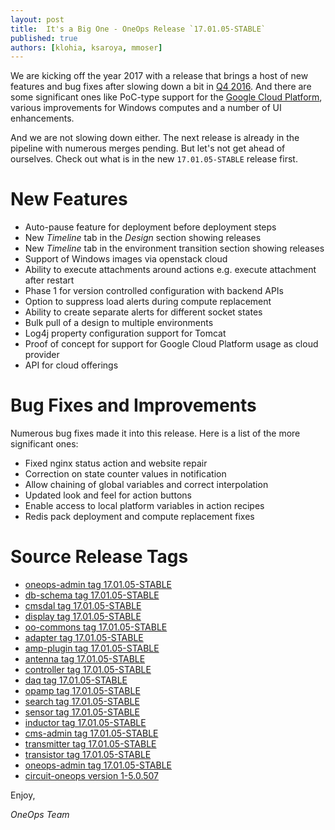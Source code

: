 ```yaml
---
layout: post
title:  It's a Big One - OneOps Release `17.01.05-STABLE`
published: true
authors: [klohia, ksaroya, mmoser]
---
```


We are kicking off the year 2017 with a release that brings a host of new features and bug fixes after slowing down a bit in [Q4 2016](/general/blog/2016-12-28-oneops-releases-2016-q4.html). And there are
some significant ones like PoC-type support for the [Google Cloud Platform](https://cloud.google.com/), various
improvements for Windows computes and a number of UI enhancements.

And we are not slowing down either. The next release is already in the pipeline with numerous merges pending. But
let's not get ahead of ourselves. Check out what is in the new  `17.01.05-STABLE` release first.

<!--more-->


# New Features

- Auto-pause feature for deployment before deployment steps
- New _Timeline_ tab in the _Design_ section showing releases
- New _Timeline_ tab in the environment transition section showing releases
- Support of Windows images via openstack cloud
- Ability to execute attachments around actions e.g. execute attachment after restart
- Phase 1 for version controlled configuration with backend APIs
- Option to suppress load alerts during compute replacement
- Ability to create separate alerts for different socket states
- Bulk pull of a design to multiple environments
- Log4j property configuration support for Tomcat
- Proof of concept for support for Google Cloud Platform usage as cloud provider
- API for cloud offerings

# Bug Fixes and Improvements

Numerous bug fixes made it into this release. Here is a list of the more significant ones: 

- Fixed nginx status action and website repair
- Correction on state counter values in notification
- Allow chaining of global variables and correct interpolation
- Updated look and feel for action buttons
- Enable access to local platform variables in action recipes
- Redis pack deployment and compute replacement fixes

# Source Release Tags


- [oneops-admin tag 17.01.05-STABLE](https://github.com/oneops/oneops-admin/tree/17.01.05-STABLE)
- [db-schema tag 17.01.05-STABLE](https://github.com/oneops/db-schema/compare/17.01.05-STABLE)
- [cmsdal tag 17.01.05-STABLE](https://github.com/oneops/cmsdal/compare/17.01.05-STABLE)
- [display tag 17.01.05-STABLE](https://github.com/oneops/display/compare/17.01.05-STABLE)
- [oo-commons tag 17.01.05-STABLE](https://github.com/oneops/oo-commons/compare/17.01.05-STABLE)
- [adapter tag 17.01.05-STABLE](https://github.com/oneops/adapter/compare/17.01.05-STABLE)
- [amp-plugin tag 17.01.05-STABLE](https://github.com/oneops/amq-plugin/compare/17.01.05-STABLE)
- [antenna tag 17.01.05-STABLE](https://github.com/oneops/antenna/compare/17.01.05-STABLE)
- [controller tag 17.01.05-STABLE](https://github.com/oneops/controller/compare/17.01.05-STABLE)
- [daq tag 17.01.05-STABLE](https://github.com/oneops/daq/compare/17.01.05-STABLE)
- [opamp tag 17.01.05-STABLE](https://github.com/oneops/opamp/compare/17.01.05-STABLE)
- [search tag 17.01.05-STABLE](https://github.com/oneops/search/compare/17.01.05-STABLE)
- [sensor tag 17.01.05-STABLE](https://github.com/oneops/sensor/compare/17.01.05-STABLE)
- [inductor tag 17.01.05-STABLE](https://github.com/oneops/inductor/compare/17.01.05-STABLE)
- [cms-admin tag 17.01.05-STABLE](https://github.com/oneops/cms-admin/compare/17.01.05-STABLE)
- [transmitter tag 17.01.05-STABLE](https://github.com/oneops/transmitter/compare/17.01.05-STABLE)
- [transistor tag 17.01.05-STABLE](https://github.com/oneops/transistor/compare/17.01.05-STABLE)
- [oneops-admin tag 17.01.05-STABLE](https://github.com/oneops/oneops-admin/compare/17.01.05-STABLE)
- [circuit-oneops version 1-5.0.507](https://github.com/oneops/circuit-oneops-1/compare/circuit-oneops-1-5.0.507)

Enjoy,

_OneOps Team_
